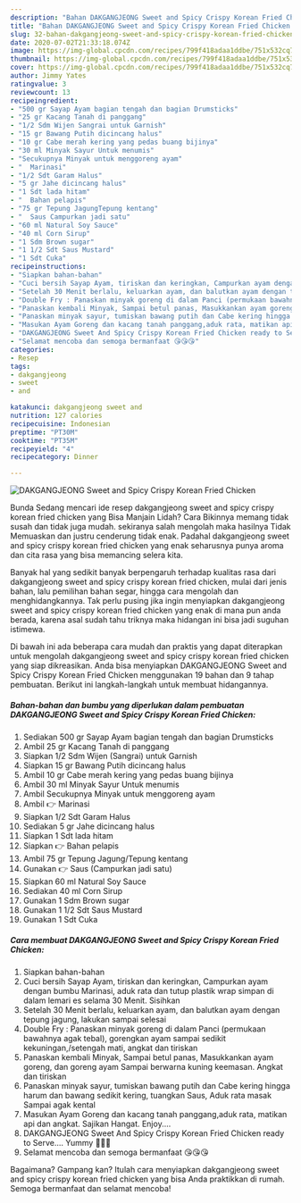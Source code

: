 ```yaml
---
description: "Bahan DAKGANGJEONG Sweet and Spicy Crispy Korean Fried Chicken | Bahan Membuat DAKGANGJEONG Sweet and Spicy Crispy Korean Fried Chicken Yang Mudah Dan Praktis"
title: "Bahan DAKGANGJEONG Sweet and Spicy Crispy Korean Fried Chicken | Bahan Membuat DAKGANGJEONG Sweet and Spicy Crispy Korean Fried Chicken Yang Mudah Dan Praktis"
slug: 32-bahan-dakgangjeong-sweet-and-spicy-crispy-korean-fried-chicken-bahan-membuat-dakgangjeong-sweet-and-spicy-crispy-korean-fried-chicken-yang-mudah-dan-praktis
date: 2020-07-02T21:33:18.074Z
image: https://img-global.cpcdn.com/recipes/799f418adaa1ddbe/751x532cq70/dakgangjeong-sweet-and-spicy-crispy-korean-fried-chicken-foto-resep-utama.jpg
thumbnail: https://img-global.cpcdn.com/recipes/799f418adaa1ddbe/751x532cq70/dakgangjeong-sweet-and-spicy-crispy-korean-fried-chicken-foto-resep-utama.jpg
cover: https://img-global.cpcdn.com/recipes/799f418adaa1ddbe/751x532cq70/dakgangjeong-sweet-and-spicy-crispy-korean-fried-chicken-foto-resep-utama.jpg
author: Jimmy Yates
ratingvalue: 3
reviewcount: 13
recipeingredient:
- "500 gr Sayap Ayam bagian tengah dan bagian Drumsticks"
- "25 gr Kacang Tanah di panggang"
- "1/2 Sdm Wijen Sangrai untuk Garnish"
- "15 gr Bawang Putih dicincang halus"
- "10 gr Cabe merah kering yang pedas buang bijinya"
- "30 ml Minyak Sayur Untuk menumis"
- "Secukupnya Minyak untuk menggoreng ayam"
- "  Marinasi"
- "1/2 Sdt Garam Halus"
- "5 gr Jahe dicincang halus"
- "1 Sdt lada hitam"
- "  Bahan pelapis"
- "75 gr Tepung JagungTepung kentang"
- "  Saus Campurkan jadi satu"
- "60 ml Natural Soy Sauce"
- "40 ml Corn Sirup"
- "1 Sdm Brown sugar"
- "1 1/2 Sdt Saus Mustard"
- "1 Sdt Cuka"
recipeinstructions:
- "Siapkan bahan-bahan"
- "Cuci bersih Sayap Ayam, tiriskan dan keringkan, Campurkan ayam dengan bumbu Marinasi, aduk rata dan tutup plastik wrap simpan di dalam lemari es selama 30 Menit. Sisihkan"
- "Setelah 30 Menit berlalu, keluarkan ayam, dan balutkan ayam dengan tepung jagung, lakukan sampai selesai"
- "Double Fry : Panaskan minyak goreng di dalam Panci (permukaan bawahnya agak tebal), gorengkan ayam sampai sedikit kekuningan,/setengah mati, angkat dan tiriskan"
- "Panaskan kembali Minyak, Sampai betul panas, Masukkankan ayam goreng, dan goreng ayam Sampai berwarna kuning keemasan. Angkat dan tiriskan"
- "Panaskan minyak sayur, tumiskan bawang putih dan Cabe kering hingga harum dan bawang sedikit kering, tuangkan Saus, Aduk rata masak Sampai agak kental"
- "Masukan Ayam Goreng dan kacang tanah panggang,aduk rata, matikan api dan angkat. Sajikan Hangat. Enjoy...."
- "DAKGANGJEONG Sweet And Spicy Crispy Korean Fried Chicken ready to Serve.... Yummy 🤤🤤🤤"
- "Selamat mencoba dan semoga bermanfaat 😘😘😘"
categories:
- Resep
tags:
- dakgangjeong
- sweet
- and

katakunci: dakgangjeong sweet and 
nutrition: 127 calories
recipecuisine: Indonesian
preptime: "PT30M"
cooktime: "PT35M"
recipeyield: "4"
recipecategory: Dinner

---
```



![DAKGANGJEONG Sweet and Spicy Crispy Korean Fried Chicken](https://img-global.cpcdn.com/recipes/799f418adaa1ddbe/751x532cq70/dakgangjeong-sweet-and-spicy-crispy-korean-fried-chicken-foto-resep-utama.jpg)

Bunda Sedang mencari ide resep dakgangjeong sweet and spicy crispy korean fried chicken yang Bisa Manjain Lidah? Cara Bikinnya memang tidak susah dan tidak juga mudah. sekiranya salah mengolah maka hasilnya Tidak Memuaskan dan justru cenderung tidak enak. Padahal dakgangjeong sweet and spicy crispy korean fried chicken yang enak seharusnya punya aroma dan cita rasa yang bisa memancing selera kita.

Banyak hal yang sedikit banyak berpengaruh terhadap kualitas rasa dari dakgangjeong sweet and spicy crispy korean fried chicken, mulai dari jenis bahan, lalu pemilihan bahan segar, hingga cara mengolah dan menghidangkannya. Tak perlu pusing jika ingin menyiapkan dakgangjeong sweet and spicy crispy korean fried chicken yang enak di mana pun anda berada, karena asal sudah tahu triknya maka hidangan ini bisa jadi suguhan istimewa.




Di bawah ini ada beberapa cara mudah dan praktis yang dapat diterapkan untuk mengolah dakgangjeong sweet and spicy crispy korean fried chicken yang siap dikreasikan. Anda bisa menyiapkan DAKGANGJEONG Sweet and Spicy Crispy Korean Fried Chicken menggunakan 19 bahan dan 9 tahap pembuatan. Berikut ini langkah-langkah untuk membuat hidangannya.

<!--inarticleads1-->

##### Bahan-bahan dan bumbu yang diperlukan dalam pembuatan DAKGANGJEONG Sweet and Spicy Crispy Korean Fried Chicken:

1. Sediakan 500 gr Sayap Ayam bagian tengah dan bagian Drumsticks
1. Ambil 25 gr Kacang Tanah di panggang
1. Siapkan 1/2 Sdm Wijen (Sangrai) untuk Garnish
1. Siapkan 15 gr Bawang Putih dicincang halus
1. Ambil 10 gr Cabe merah kering yang pedas buang bijinya
1. Ambil 30 ml Minyak Sayur Untuk menumis
1. Ambil Secukupnya Minyak untuk menggoreng ayam
1. Ambil  👉 Marinasi
1. Siapkan 1/2 Sdt Garam Halus
1. Sediakan 5 gr Jahe dicincang halus
1. Siapkan 1 Sdt lada hitam
1. Siapkan  👉 Bahan pelapis
1. Ambil 75 gr Tepung Jagung/Tepung kentang
1. Gunakan  👉 Saus (Campurkan jadi satu)
1. Siapkan 60 ml Natural Soy Sauce
1. Sediakan 40 ml Corn Sirup
1. Gunakan 1 Sdm Brown sugar
1. Gunakan 1 1/2 Sdt Saus Mustard
1. Gunakan 1 Sdt Cuka




<!--inarticleads2-->

##### Cara membuat DAKGANGJEONG Sweet and Spicy Crispy Korean Fried Chicken:

1. Siapkan bahan-bahan
1. Cuci bersih Sayap Ayam, tiriskan dan keringkan, Campurkan ayam dengan bumbu Marinasi, aduk rata dan tutup plastik wrap simpan di dalam lemari es selama 30 Menit. Sisihkan
1. Setelah 30 Menit berlalu, keluarkan ayam, dan balutkan ayam dengan tepung jagung, lakukan sampai selesai
1. Double Fry : Panaskan minyak goreng di dalam Panci (permukaan bawahnya agak tebal), gorengkan ayam sampai sedikit kekuningan,/setengah mati, angkat dan tiriskan
1. Panaskan kembali Minyak, Sampai betul panas, Masukkankan ayam goreng, dan goreng ayam Sampai berwarna kuning keemasan. Angkat dan tiriskan
1. Panaskan minyak sayur, tumiskan bawang putih dan Cabe kering hingga harum dan bawang sedikit kering, tuangkan Saus, Aduk rata masak Sampai agak kental
1. Masukan Ayam Goreng dan kacang tanah panggang,aduk rata, matikan api dan angkat. Sajikan Hangat. Enjoy....
1. DAKGANGJEONG Sweet And Spicy Crispy Korean Fried Chicken ready to Serve.... Yummy 🤤🤤🤤
1. Selamat mencoba dan semoga bermanfaat 😘😘😘




Bagaimana? Gampang kan? Itulah cara menyiapkan dakgangjeong sweet and spicy crispy korean fried chicken yang bisa Anda praktikkan di rumah. Semoga bermanfaat dan selamat mencoba!
